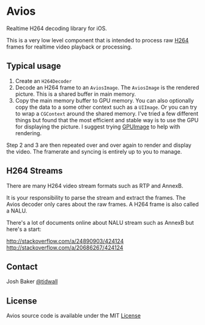 # Avios

Realtime H264 decoding library for iOS.

This is a very low level component that is intended to process raw [H264]() frames for realtime video playback or processing.

## Typical usage

1. Create an `H264Decoder`
2. Decode an H264 frame to an `AviosImage`. The `AviosImage` is the rendered picture. This is a shared buffer in main memory.
3. Copy the main memory buffer to GPU memory. You can also optionally copy the data to a some other context such as a `UIImage`. Or you can try to wrap a `CGContext` around the shared memory. I've tried a few different things but found that the most efficient and stable way is to use the GPU for displaying the picture. I suggest trying [GPUImage](https://github.com/BradLarson/GPUImage) to help with rendering.

Step 2 and 3 are then repeated over and over again to render and display the video. The framerate and syncing is entirely up to you to manage.

## H264 Streams

There are many H264 video stream formats such as RTP and AnnexB. 

It is your responsibility to parse the stream and extract the frames. The Avios decoder only cares about the raw frames. A H264 frame is also called a NALU.

There's a lot of documents online about NALU stream such as AnnexB but here's a start:

http://stackoverflow.com/a/24890903/424124  
http://stackoverflow.com/a/20686267/424124  

## Contact

Josh Baker [@tidwall](https://twitter.com/tidwall)

## License

Avios source code is available under the MIT [License](LICENSE)


